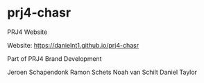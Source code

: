 # prj4-chasr
PRJ4 Website

Website: https://danielnt1.github.io/prj4-chasr

Part of PRJ4 Brand Development

Jeroen Schapendonk
Ramon Schets
Noah van Schilt
Daniel Taylor
